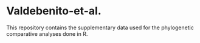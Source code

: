 # Valdebenito-et-al.
This repository contains the supplementary data used for the phylogenetic comparative analyses done in R.
